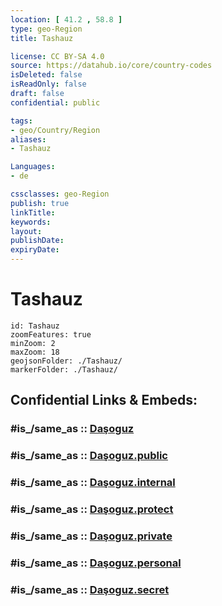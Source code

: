 ```yaml
---
location: [ 41.2 , 58.8 ] 
type: geo-Region
title: Tashauz

license: CC BY-SA 4.0
source: https://datahub.io/core/country-codes
isDeleted: false
isReadOnly: false
draft: false
confidential: public

tags:
- geo/Country/Region
aliases:
- Tashauz

Languages:
- de

cssclasses: geo-Region
publish: true
linkTitle: 
keywords: 
layout: 
publishDate: 
expiryDate: 
---
```


# Tashauz

```leaflet
id: Tashauz
zoomFeatures: true 
minZoom: 2 
maxZoom: 18
geojsonFolder: ./Tashauz/
markerFolder: ./Tashauz/
```


## Confidential Links & Embeds: 

### #is_/same_as :: [Daşoguz](/_Standards/Earth/Continent/Asia/Asia~Central/Turkmenistan/provinces~Turkmenistan/Daşoguz.md) 

### #is_/same_as :: [Daşoguz.public](/_public/Earth/Continent/Asia/Asia~Central/Turkmenistan/provinces~Turkmenistan/Daşoguz.public.md) 

### #is_/same_as :: [Daşoguz.internal](/_internal/Earth/Continent/Asia/Asia~Central/Turkmenistan/provinces~Turkmenistan/Daşoguz.internal.md) 

### #is_/same_as :: [Daşoguz.protect](/_protect/Earth/Continent/Asia/Asia~Central/Turkmenistan/provinces~Turkmenistan/Daşoguz.protect.md) 

### #is_/same_as :: [Daşoguz.private](/_private/Earth/Continent/Asia/Asia~Central/Turkmenistan/provinces~Turkmenistan/Daşoguz.private.md) 

### #is_/same_as :: [Daşoguz.personal](/_personal/Earth/Continent/Asia/Asia~Central/Turkmenistan/provinces~Turkmenistan/Daşoguz.personal.md) 

### #is_/same_as :: [Daşoguz.secret](/_secret/Earth/Continent/Asia/Asia~Central/Turkmenistan/provinces~Turkmenistan/Daşoguz.secret.md)

